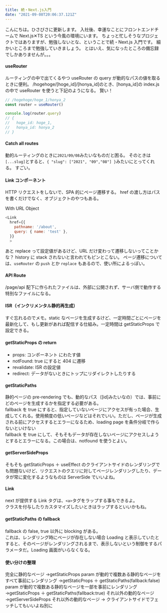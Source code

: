 ```yaml
---
title: 続・Next.js入門
date: "2021-09-08T20:06:37.121Z"
---
```


こんにちは。ひさびさに更新します。
入社後、幸運なことにフロントエンドチームで Next.js✕TS という今風の環境にいます。
ちょっと忙しそうなプロジェクトではありますが、勉強しないとな、ということで続・Next.js 入門です。
細かいところまで勉強していきましょう。
とはいえ、気になったところの備忘録でしかありませんが。。。

#### useRouter

ルーティングの中で出てくるやつ
useRouter の query が動的なパスの値を取るときに便利。
/hogehoge/[hoge_id]/[honya_id]のとき、[honya_id]の index.js の中で useRouter を使うと下記のようになる。
賢い！

```js
// /hogehoge/hoge_1/honya_2
const router = useRouter()

console.log(router.query)
// {
//   hoge_id: hoge_1,
//   honya_id: honya_2
// }
```

#### Catch all routes

動的ルーティングのときに`2021/09/08`みたいなものだと困る。
そのときは`[...slug]`とすると、`{ "slug": ["2021", "09","08"] }`みたいにとってくれる。
すごい。

#### Link コンポーネント

HTTP リクエストをしないで、SPA 的にページ遷移する。
href の渡し方はパスを書くだけでなく、オブジェクトのやつもある。

With URL Object

```js
<Link
  href={{
    pathname: '/about',
    query: { name: 'test' },
  }}
  >
```

あと replace って設定値があるけど、URL だけ変わって遷移しないってことかな？
history に stack されないと言われてもピンとこない。
ページ遷移については、`useRouter` の `push` とか `replace` もあるので、使い所によるっぽい。

#### API Route

/page/api 配下に作られたファイルは、外部に公開されず、サーバ側で動作する特別なファイルになる。

#### ISR（インクリメンタル静的再生成）

すぐ忘れるのでメモ。static なページを生成するけど、一定時間ごとにページを最新化して、もし更新があれば配信する仕組み。一定時間は getStaticProps で設定できる。

#### getStaticProps の return

- props: コンポーネント にわたす値
- notFound: true にすると 404 に遷移
- revalidate: ISR の設定値
- redirect: データがないときにトップにリダイレクトしたりする

#### getStaticPaths

静的ページの pre-rendering でも、動的なパス（[id]みたいなの）では、事前にどのページを生成するかを指定する必要がある。  
fallback を true にすると、指定していないページにアクセスが有った場合、生成してくれる。使用頻度の低いページなどはそれでいい。ただし、ページが生成される前にアクセスするとエラーになるため、loading page を条件分岐で作らないといけない  
fallback を true にして、そもそもデータが存在しないページにアクセスしようとするとエラーになる。この場合は、notfound を使うとよい。

#### getServerSideProps

そもそも getStaticProps ＋ useEffect のクライアントサイドのレンダリングでも問題ないけど、リクエストのクエリに対してページレンダリングしたり、データが常に変化するようなものは ServerSide でいいよね。

#### Link

next が提供する Link タグは、`<a>`タグをラップする事もできるよ。  
クラスを付与したりカスタマイズしたいときはラップするといいかもね。

#### getStaticPaths の fallback

fallback の false, true 以外に blocking がある。  
これは、レンダリング時にページが存在しない場合 Loading と表示していたとすると、そのページがレンダリングされるまで、表示しないという制御をするパラメータだ。Loading 画面がいらなくなる。

#### 使い分けの整理

完全に静的なページ →getStaticProps
param が動的で複数ある静的なページをすべて事前にレンダリング →getStaticProps ＋ getStaticPaths(fallback:false)
param が動的で複数ある静的なページを一部を事前にレンダリング →getStaticProps ＋ getStaticPaths(fallback:true)
それ以外の動的なページ →getServerSideProps
それ以外の動的なページ → クライアントサイドでフェッチしてもいいよね別に
